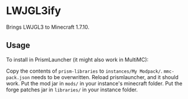 # LWJGL3ify

Brings LWJGL3 to Minecraft 1.7.10.

## Usage

To install in PrismLauncher (it might also work in MultiMC):

Copy the contents of `prism-libraries` to `instances/My Modpack/`. `mmc-pack.json` needs to be overwritten. Reload prismlauncher, and it should work.
Put the mod jar in `mods/` in your instance's minecraft folder.
Put the forge patches jar in `libraries/` in your instance folder.
